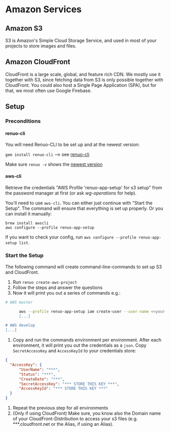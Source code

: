 # Amazon Services

## Amazon S3

S3 is Amazon's Simple Cloud Storage Service‎, and used in most of your projects to store images and
files.

## Amazon CloudFront

CloudFront is a large scale, global, and feature rich CDN. We mostly use it together with S3, since fetching
data from S3 is only possible together with CloudFront. You could also host a Single Page Application (SPA),
but for that, we most often use Google Firebase.

## Setup

### Preconditions

#### renuo-cli

You will need Renuo-CLI to be set up and at the newest version:

`gem install renuo-cli` --> see [renuo-cli](https://github.com/renuo/renuo-cli)

Make sure `renuo -v` shows the [newest version](https://github.com/renuo/renuo-cli/tags)

#### aws-cli

Retrieve the credentials "AWS Profile 'renuo-app-setup' for s3 setup" from the password manager at first (or ask _wg-operations_ for help).

You'll need to use `aws-cli`. You can either just continue with "Start the Setup". The command will ensure that everything is set up properly.
Or you can install it manually:

```
brew install awscli
aws configure --profile renuo-app-setup
```

If you want to check your config, run `aws configure --profile renuo-app-setup list`.

### Start the Setup

The following command will create command-line-commands to set up S3 and CloudFront.

1. Run `renuo create-aws-project`
1. Follow the steps and answer the questions
1. Now it will print you out a series of commands e.g.:

```sh
# AWS master

      aws --profile renuo-app-setup iam create-user --user-name <<your-project>>
      [...]

# AWS develop
[...]
```

1. Copy and run the commands environment per environment. After each environment,
it will print you out the credentials as a `json`. Copy `SecretAccessKey` and `AccessKeyId` to
your credentials store:

```json
{
  "AccessKey": {
      "UserName": "***",
      "Status": "***",
      "CreateDate": "***",
      "SecretAccessKey": "*** STORE THIS KEY ***",
      "AccessKeyId": "*** STORE THIS KEY ***"
  }
}
```

1. Repeat the previous step for all environments
1. (Only if using CloudFront) Make sure, you know also the Domain name of your CloudFront-Distribution to access your s3 files
(e.g. ***.cloudfront.net or the Alias, if using an Alias).
